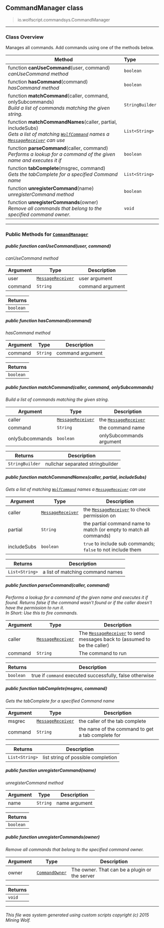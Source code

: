 ## CommandManager __class__

>io.wolfscript.commandsys.CommandManager

---

### Class Overview

Manages all commands. Add commands using one of the methods below.

Method | Type   
--- | :--- 
 function __canUseCommand__(user, command) <br> _canUseCommand method_ | `boolean`
 function __hasCommand__(command) <br> _hasCommand method_ | `boolean`
 function __matchCommand__(caller, command, onlySubcommands) <br> _Build a list of commands matching the given string._ | `StringBuilder`
 function __matchCommandNames__(caller, partial, includeSubs) <br> _Gets a list of matching [`WolfCommand`](WolfCommand.md) names a [`MessageReceiver`](../chat/MessageReceiver.md) can use_ | `List<String>`
 function __parseCommand__(caller, command) <br> _Performs a lookup for a command of the given name and executes it if_ | `boolean`
 function __tabComplete__(msgrec, command) <br> _Gets the tabComplete for a specified Command name_ | `List<String>`
 function __unregisterCommand__(name) <br> _unregisterCommand method_ | `boolean`
 function __unregisterCommands__(owner) <br> _Remove all commands that belong to the specified command owner._ | `void`



---


### Public Methods for [`CommandManager`](CommandManager.md)

##### <a id='canusecommand'></a>public  function __canUseCommand__(user, command)

_canUseCommand method_

Argument | Type | Description  
--- | --- | --- 
user | [`MessageReceiver`](../chat/MessageReceiver.md) | user argument
command | `String` | command argument

Returns | 
--- | 
`boolean` |


##### <a id='hascommand'></a>public  function __hasCommand__(command)

_hasCommand method_

Argument | Type | Description  
--- | --- | --- 
command | `String` | command argument

Returns | 
--- | 
`boolean` |


##### <a id='matchcommand'></a>public  function __matchCommand__(caller, command, onlySubcommands)

_Build a list of commands matching the given string._

Argument | Type | Description  
--- | --- | --- 
caller | [`MessageReceiver`](../chat/MessageReceiver.md) | the [`MessageReceiver`](../chat/MessageReceiver.md)
command | `String` | the command name
onlySubcommands | `boolean` | onlySubcommands argument

Returns | Description
--- | --- 
`StringBuilder` | nullchar separated stringbuilder


##### <a id='matchcommandnames'></a>public  function __matchCommandNames__(caller, partial, includeSubs)

_Gets a list of matching [`WolfCommand`](WolfCommand.md) names a [`MessageReceiver`](../chat/MessageReceiver.md) can use_

Argument | Type | Description  
--- | --- | --- 
caller | [`MessageReceiver`](../chat/MessageReceiver.md) | the [`MessageReceiver`](../chat/MessageReceiver.md) to check permission on
partial | `String` | the partial command name to match (or empty to match all commands)
includeSubs | `boolean` | `true` to include sub commands; `false` to not include them

Returns | Description
--- | --- 
`List<String>` | a list of matching command names


##### <a id='parsecommand'></a>public  function __parseCommand__(caller, command)

_Performs a lookup for a command of the given name and executes it if found. Returns false if the command wasn't found or if the caller doesn't have the permission to run it. <br> In Short: Use this to fire commands._

Argument | Type | Description  
--- | --- | --- 
caller | [`MessageReceiver`](../chat/MessageReceiver.md) | The [`MessageReceiver`](../chat/MessageReceiver.md) to send messages back to (assumed to be the caller)
command | `String` | The command to run

Returns | Description
--- | --- 
`boolean` | true if `command` executed successfully, false otherwise


##### <a id='tabcomplete'></a>public  function __tabComplete__(msgrec, command)

_Gets the tabComplete for a specified Command name_

Argument | Type | Description  
--- | --- | --- 
msgrec | [`MessageReceiver`](../chat/MessageReceiver.md) | the caller of the tab complete
command | `String` | the name of the command to get a tab complete for

Returns | Description
--- | --- 
`List<String>` | list string of possible completion


##### <a id='unregistercommand'></a>public  function __unregisterCommand__(name)

_unregisterCommand method_

Argument | Type | Description  
--- | --- | --- 
name | `String` | name argument

Returns | 
--- | 
`boolean` |


##### <a id='unregistercommands'></a>public  function __unregisterCommands__(owner)

_Remove all commands that belong to the specified command owner._

Argument | Type | Description  
--- | --- | --- 
owner | [`CommandOwner`](CommandOwner.md) | The owner. That can be a plugin or the server

Returns | 
--- | 
`void` |


---


###### This file was system generated using custom scripts copyright (c) 2015 Mining Wolf.
	

